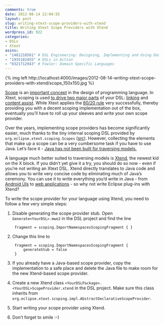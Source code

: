 ```yaml
---
comments: true
date: 2012-08-14 22:04:55
layout: post
slug: writing-xtext-scope-providers-with-xtend
title: Writing Xtext Scope Providers with Xtend
wordpress_id: 922
categories:
- DSLs
- Xtext
asins:
- "1481218581" # DSL Engineering: Designing, Implementing and Using Domain-Specific Languages
- "1935182455" # DSLs in Action
- "0321712943" # Fowler: Domain Specific Languages
---
```


{% img left http://localhost:4000/images/2012-08-14-writing-xtext-scope-providers-with-xtend/scope_150x150.jpg %}

[Scope][1] is an [important concept][2] in the design of programming language. In Xtext, scoping is used [to drive two major parts][3] of your DSL: [linking][4] and [content assist][5]. While Xtext applies the [80/20 rule][6] very successfully, thereby providing you with a decent scoping implementation out of the box, eventually you'll have to roll up your sleeves and write your own scope provider.

  [1]: http://en.wikipedia.org/wiki/Scope_(computer_science)
  [2]: http://phobos.ramapo.edu/~amruth/grants/problets/courseware/scope/home.html
  [3]: http://zarnekow.blogspot.de/2009/01/xtext-corner-2-linking-and-scoping.html
  [4]: http://www.eclipse.org/Xtext/documentation.html#linking
  [5]: http://www.eclipse.org/Xtext/documentation.html#contentAssist
  [6]: http://en.wikiquote.org/wiki/Alan_Kay

<!-- more -->

Over the years, implementing scope providers has become significantly easier, much thanks to the tiny internal scoping DSL provided by `org.eclipse.xtext.scoping.Scopes` ([src][7]). However, collecting the elements that make up a scope can be a very cumbersome task if you have to use Java. Let’s face it - [Java has not been built for traversing models.][8]

  [7]: https://github.com/eclipse/xtext/blob/v2.3.0/plugins/org.eclipse.xtext/src/org/eclipse/xtext/scoping/Scopes.java
  [8]: http://www.cafeaulait.org/slides/hope/02.html

A language much better suited to traversing models is [Xtend][9], the newest kid on the X block. If you didn’t yet give it a try, you should do so now - even if you’re not writing an Xtext DSL. Xtend directly translates to Java code and allows you to write very concise code by eliminating much of Java’s ceremony. You can use it to write everything you’d write in Java - from [Android UIs][10] to [web applications][11] - so why not write Eclipse plug-ins with Xtend?
  
  [9]: http://www.eclipse.org/xtend/
  [10]: http://blog.efftinge.de/2011/12/writing-android-uis-with-xtend.html
  [11]: http://www.eclipse.org/Xtext/7languagesDoc.html#httpRouting

To write the scope provider for your language using Xtend, you need to follow a few very simple steps:

1. Disable generating the scope provider stub. Open `Generate<YourDSL>.mwe2` in the DSL project and find the line 
    
		fragment = scoping.ImportNamespacesScopingFragment { }

2. Change this line to
    
		fragment = scoping.ImportNamespacesScopingFragment {
			generateStub = false
		}

3. If you already have a Java-based scope provider, copy the implementation to a safe place and delete the Java file to make room for the new Xtend-based scope provider.

4. Create a new Xtend class `<YourDSLPackage>.<YourDSL>ScopeProvider.xtend` in the DSL project. Make sure this class inherits from `org.eclipse.xtext.scoping.impl.AbstractDeclarativeScopeProvider`.

5. Start writing your scope provider using Xtend.

6. Don’t forget to smile :-)




